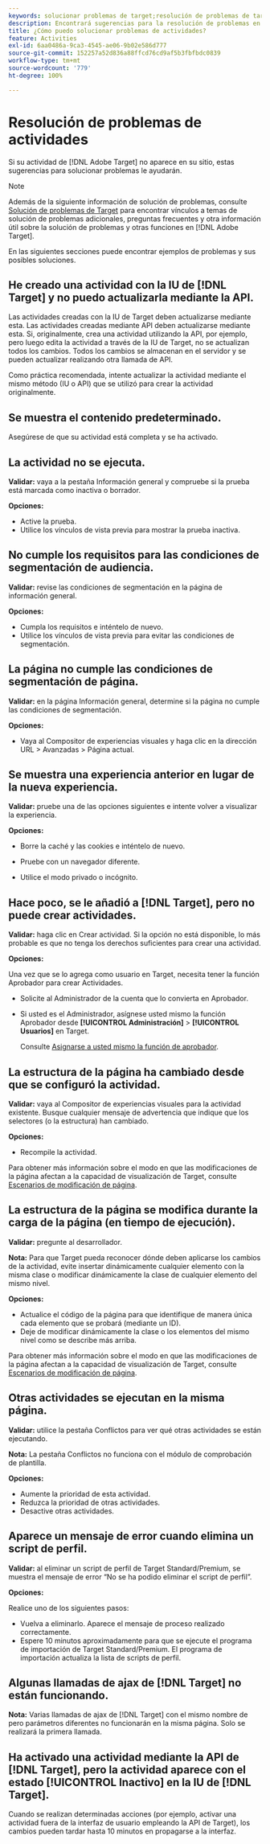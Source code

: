 ```yaml
---
keywords: solucionar problemas de target;resolución de problemas de target;contenido predeterminado;prueba no activa;actividad no activa;segmentación no funciona;pantallas de experiencias previas;no puedo crear actividades;no se pueden crear actividades;crear actividades;cambió la estructura de la página;se modificó la estructura de la página;mensaje de error;error al eliminar script de perfil;ajax no funciona
description: Encontrará sugerencias para la resolución de problemas en caso de que la actividad de Adobe  [!DNL Target]  no aparezca en el sitio.
title: ¿Cómo puedo solucionar problemas de actividades?
feature: Activities
exl-id: 6aa0486a-9ca3-4545-ae06-9b02e586d777
source-git-commit: 152257a52d836a88ffcd76cd9af5b3fbfbdc0839
workflow-type: tm+mt
source-wordcount: '779'
ht-degree: 100%

---
```


# Resolución de problemas de actividades

Si su actividad de [!DNL Adobe Target] no aparece en su sitio, estas sugerencias para solucionar problemas le ayudarán.

>[!NOTE]
>
>Además de la siguiente información de solución de problemas, consulte [Solución de problemas de Target](/help/main/r-troubleshooting-target/troubleshooting-target.md#reference_A9DB82675D044BD8861F6752A4EE6839) para encontrar vínculos a temas de solución de problemas adicionales, preguntas frecuentes y otra información útil sobre la solución de problemas y otras funciones en [!DNL Adobe Target].

En las siguientes secciones puede encontrar ejemplos de problemas y sus posibles soluciones.

## He creado una actividad con la IU de [!DNL Target] y no puedo actualizarla mediante la API.

Las actividades creadas con la IU de Target deben actualizarse mediante esta. Las actividades creadas mediante API deben actualizarse mediante esta. Si, originalmente, crea una actividad utilizando la API, por ejemplo, pero luego edita la actividad a través de la IU de Target, no se actualizan todos los cambios. Todos los cambios se almacenan en el servidor y se pueden actualizar realizando otra llamada de API.

Como práctica recomendada, intente actualizar la actividad mediante el mismo método (IU o API) que se utilizó para crear la actividad originalmente.

## Se muestra el contenido predeterminado.

Asegúrese de que su actividad está completa y se ha activado.

## La actividad no se ejecuta.

**Validar:** vaya a la pestaña Información general y compruebe si la prueba está marcada como inactiva o borrador.

**Opciones:**

* Active la prueba.
* Utilice los vínculos de vista previa para mostrar la prueba inactiva.

## No cumple los requisitos para las condiciones de segmentación de audiencia.

**Validar:** revise las condiciones de segmentación en la página de información general.

**Opciones:**

* Cumpla los requisitos e inténtelo de nuevo.
* Utilice los vínculos de vista previa para evitar las condiciones de segmentación.

## La página no cumple las condiciones de segmentación de página.

**Validar:** en la página Información general, determine si la página no cumple las condiciones de segmentación.

**Opciones:**

* Vaya al Compositor de experiencias visuales y haga clic en la dirección URL > Avanzadas > Página actual.

## Se muestra una experiencia anterior en lugar de la nueva experiencia.

**Validar:** pruebe una de las opciones siguientes e intente volver a visualizar la experiencia.

**Opciones:**

* Borre la caché y las cookies e inténtelo de nuevo.

* Pruebe con un navegador diferente.
* Utilice el modo privado o incógnito.

## Hace poco, se le añadió a [!DNL Target], pero no puede crear actividades.

**Validar:** haga clic en Crear actividad. Si la opción no está disponible, lo más probable es que no tenga los derechos suficientes para crear una actividad.

**Opciones:**

Una vez que se lo agrega como usuario en Target, necesita tener la función Aprobador para crear Actividades.

* Solicite al Administrador de la cuenta que lo convierta en Aprobador.
* Si usted es el Administrador, asígnese usted mismo la función Aprobador desde **[!UICONTROL Administración]** > **[!UICONTROL Usuarios]** en Target.

   Consulte [Asignarse a usted mismo la función de aprobador](/help/main/administrating-target/start-target.md#task_15CAA437A71444E2932B333D5E66A3C7).

## La estructura de la página ha cambiado desde que se configuró la actividad.

**Validar:** vaya al Compositor de experiencias visuales para la actividad existente. Busque cualquier mensaje de advertencia que indique que los selectores (o la estructura) han cambiado.

**Opciones:**

* Recompile la actividad.

Para obtener más información sobre el modo en que las modificaciones de la página afectan a la capacidad de visualización de Target, consulte  [Escenarios de modificación de página](/help/main/c-experiences/c-visual-experience-composer/r-troubleshoot-composer/vec-scenarios.md#concept_A458A95F65B4401588016683FB1694DB).

## La estructura de la página se modifica durante la carga de la página (en tiempo de ejecución).

**Validar:** pregunte al desarrollador.

**Nota:** Para que Target pueda reconocer dónde deben aplicarse los cambios de la actividad, evite insertar dinámicamente cualquier elemento con la misma clase o modificar dinámicamente la clase de cualquier elemento del mismo nivel.

**Opciones:**

* Actualice el código de la página para que identifique de manera única cada elemento que se probará (mediante un ID).
* Deje de modificar dinámicamente la clase o los elementos del mismo nivel como se describe más arriba.

Para obtener más información sobre el modo en que las modificaciones de la página afectan a la capacidad de visualización de Target, consulte  [Escenarios de modificación de página](/help/main/c-experiences/c-visual-experience-composer/r-troubleshoot-composer/vec-scenarios.md#concept_A458A95F65B4401588016683FB1694DB).

## Otras actividades se ejecutan en la misma página.

**Validar:** utilice la pestaña Conflictos para ver qué otras actividades se están ejecutando.

**Nota:** La pestaña Conflictos no funciona con el módulo de comprobación de plantilla.

**Opciones:**

* Aumente la prioridad de esta actividad.
* Reduzca la prioridad de otras actividades.
* Desactive otras actividades.

## Aparece un mensaje de error cuando elimina un script de perfil.

**Validar:** al eliminar un script de perfil de Target Standard/Premium, se muestra el mensaje de error “No se ha podido eliminar el script de perfil”.

**Opciones:**

Realice uno de los siguientes pasos:

* Vuelva a eliminarlo. Aparece el mensaje de proceso realizado correctamente.
* Espere 10 minutos aproximadamente para que se ejecute el programa de importación de Target Standard/Premium. El programa de importación actualiza la lista de scripts de perfil.

## Algunas llamadas de ajax de [!DNL Target] no están funcionando.

**Nota:** Varias llamadas de ajax de [!DNL Target] con el mismo nombre de pero parámetros diferentes no funcionarán en la misma página. Solo se realizará la primera llamada.

## Ha activado una actividad mediante la API de [!DNL Target], pero la actividad aparece con el estado [!UICONTROL Inactivo] en la IU de [!DNL Target].

Cuando se realizan determinadas acciones (por ejemplo, activar una actividad fuera de la interfaz de usuario empleando la API de Target), los cambios pueden tardar hasta 10 minutos en propagarse a la interfaz.
